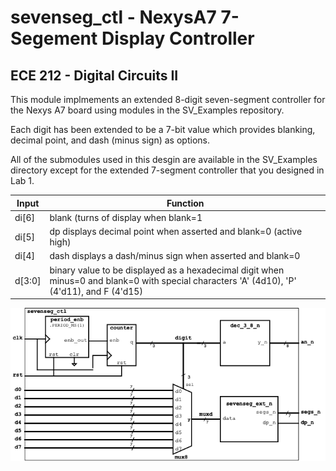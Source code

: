 # sevenseg_ctl - NexysA7 7-Segement Display Controller
## ECE 212 - Digital Circuits II
This module implmements an extended 8-digit seven-segment controller for the Nexys A7 board using modules in the SV_Examples repository.

Each digit has been extended to be a 7-bit value
which provides blanking, decimal point, and dash
(minus sign) as options.

All of the submodules used in this desgin are
available in the SV_Examples directory except 
for the extended 7-segment controller that you designed in Lab 1.

| Input | Function |
| ----------- | ----------- |
| di[6] | blank (turns of display when blank=1 |
| di[5] | dp displays decimal point when asserted and blank=0 (active high) |
| di[4] | dash displays a dash/minus sign when asserted and blank=0 |
| d[3:0] | binary value to be displayed as a hexadecimal digit when minus=0 and blank=0 with special characters 'A' (4d10), 'P' (4'd11), and F (4'd15) |

![Seven segment controller block diagram](doc/sevenseg_ctl.png)

